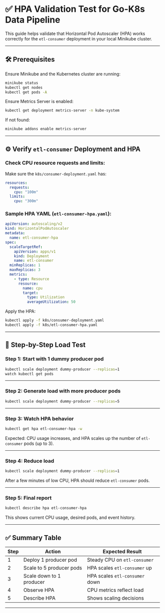 
# ✅ HPA Validation Test for Go-K8s Data Pipeline

This guide helps validate that Horizontal Pod Autoscaler (HPA) works correctly for the `etl-consumer` deployment in your local Minikube cluster.

---

## 🛠 Prerequisites

Ensure Minikube and the Kubernetes cluster are running:

```bash
minikube status
kubectl get nodes
kubectl get pods -A
```

Ensure Metrics Server is enabled:

```bash
kubectl get deployment metrics-server -n kube-system
```

If not found:

```bash
minikube addons enable metrics-server
```

---

## ⚙️ Verify `etl-consumer` Deployment and HPA

### Check CPU resource requests and limits:

Make sure the `k8s/consumer-deployment.yaml` has:

```yaml
resources:
  requests:
    cpu: "100m"
  limits:
    cpu: "300m"
```

### Sample HPA YAML (`etl-consumer-hpa.yaml`):

```yaml
apiVersion: autoscaling/v2
kind: HorizontalPodAutoscaler
metadata:
  name: etl-consumer-hpa
spec:
  scaleTargetRef:
    apiVersion: apps/v1
    kind: Deployment
    name: etl-consumer
  minReplicas: 1
  maxReplicas: 3
  metrics:
    - type: Resource
      resource:
        name: cpu
        target:
          type: Utilization
          averageUtilization: 50
```

Apply the HPA:

```bash
kubectl apply -f k8s/consumer-deployment.yaml
kubectl apply -f k8s/etl-consumer-hpa.yaml
```

---

## 🔁 Step-by-Step Load Test

### Step 1: Start with 1 dummy producer pod

```bash
kubectl scale deployment dummy-producer --replicas=1
watch kubectl get pods
```

---

### Step 2: Generate load with more producer pods

```bash
kubectl scale deployment dummy-producer --replicas=5
```

---

### Step 3: Watch HPA behavior

```bash
kubectl get hpa etl-consumer-hpa -w
```

Expected: CPU usage increases, and HPA scales up the number of `etl-consumer` pods (up to 3).

---

### Step 4: Reduce load

```bash
kubectl scale deployment dummy-producer --replicas=1
```

After a few minutes of low CPU, HPA should reduce `etl-consumer` pods.

---

### Step 5: Final report

```bash
kubectl describe hpa etl-consumer-hpa
```

This shows current CPU usage, desired pods, and event history.

---

## ✅ Summary Table

| Step | Action | Expected Result |
|------|--------|------------------|
| 1 | Deploy 1 producer pod | Steady CPU on `etl-consumer` |
| 2 | Scale to 5 producer pods | HPA scales `etl-consumer` up |
| 3 | Scale down to 1 producer | HPA scales `etl-consumer` down |
| 4 | Observe HPA | CPU metrics reflect load |
| 5 | Describe HPA | Shows scaling decisions |

---

